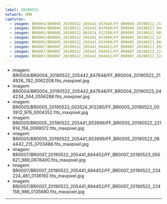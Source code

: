 ```yaml
---
label: 20190522
network: GMN
capturas:
  - imagem: BR0004/BR0004_20190522_205442_847648/FF_BR0004_20190522_214926_782_0062208.fits_maxpixel.jpg
  - imagem: BR0004/BR0004_20190522_205442_847648/FF_BR0004_20190523_044234_344_0556288.fits_maxpixel.jpg
  - imagem: BR0005/BR0005_20190522_003524_912280/FF_BR0005_20190522_003912_976_0004352.fits_maxpixel.jpg
  - imagem: BR0005/BR0005_20190522_205441_653999/FF_BR0005_20190522_221914_156_0099072.fits_maxpixel.jpg
  - imagem: BR0005/BR0005_20190522_205441_653999/FF_BR0005_20190523_064442_215_0703488.fits_maxpixel.jpg
  - imagem: BR0007/BR0007_20190522_205441_694452/FF_BR0007_20190523_055621_989_0678400.fits_maxpixel.jpg
  - imagem: BR0007/BR0007_20190522_205441_694452/FF_BR0007_20190522_224224_461_0136192.fits_maxpixel.jpg
  - imagem: BR0007/BR0007_20190522_205441_694452/FF_BR0007_20190522_224158_986_0135680.fits_maxpixel.jpg
---
```

  - imagem: BR0004/BR0004_20190522_205442_847648/FF_BR0004_20190522_214926_782_0062208.fits_maxpixel.jpg
  - imagem: BR0004/BR0004_20190522_205442_847648/FF_BR0004_20190523_044234_344_0556288.fits_maxpixel.jpg
  - imagem: BR0005/BR0005_20190522_003524_912280/FF_BR0005_20190522_003912_976_0004352.fits_maxpixel.jpg
  - imagem: BR0005/BR0005_20190522_205441_653999/FF_BR0005_20190522_221914_156_0099072.fits_maxpixel.jpg
  - imagem: BR0005/BR0005_20190522_205441_653999/FF_BR0005_20190523_064442_215_0703488.fits_maxpixel.jpg
  - imagem: BR0007/BR0007_20190522_205441_694452/FF_BR0007_20190523_055621_989_0678400.fits_maxpixel.jpg
  - imagem: BR0007/BR0007_20190522_205441_694452/FF_BR0007_20190522_224224_461_0136192.fits_maxpixel.jpg
  - imagem: BR0007/BR0007_20190522_205441_694452/FF_BR0007_20190522_224158_986_0135680.fits_maxpixel.jpg
---
